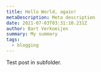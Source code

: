 ```yaml
---
title: Hello World, again!
metaDescription: Meta description
date: 2021-07-03T03:31:10.231Z
author: Bart Verkoeijen
summary: My summary
tags:
  - blogging
---
```


Test post in subfolder.
